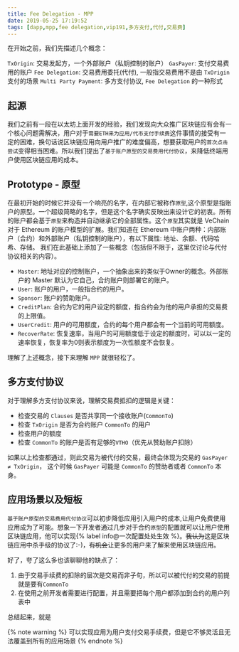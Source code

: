 ```yaml
---
title: Fee Delegation - MPP
date: 2019-05-25 17:19:52
tags: [dapp,mpp,fee delegation,vip191,多方支付,代付,交易费]
---
```


在开始之前，我们先描述几个概念：

`TxOrigin`: 交易发起方，一个外部账户（私钥控制的账户）
`GasPayer`: 支付交易费用的账户
`Fee Delegation`: 交易费用委托(代付), 一般指交易费用不是由 `TxOrigin` 支付的场景
`Multi Party Payment`: 多方支付协议, `Fee Delegation` 的一种形式

## 起源

我们之前有一段在以太坊上面开发的经验，我们发现向大众推广区块链应有会有一个核心问题需解决，用户对于`需要ETH来为应用/代币支付手续费`这件事情的接受有一定的困难，换句话说区块链应用向用户推广的难度偏高，想要获取用户的`首次点击尝试`变得相当困难。所以我们提出了`基于账户原型的交易费用代付协议`，来降低终端用户使用区块链应用的成本。

<!-- more -->

## Prototype - 原型

在最初开始的时候它并没有一个响亮的名字，在内部它被称作`原型`,这个原型是指账户的原型。一个超级简略的名字，但是这个名字确实反映出来设计它的初衷。所有的账户都会基于`原型`来构造并自动继承它的全部属性。这个`原型`其实就是 VeChain 对于 Ethereum 的账户模型的扩展。我们知道在 Ethereum 中账户两种：内部账户（合约）和外部账户（私钥控制的账户），有以下属性: 地址、余额、代码哈希、存储。 我们在此基础上添加了一些概念（包括但不限于，这里仅讨论与代付协议相关的内容）。

+ `Master`: 地址对应的控制账户，一个抽象出来的类似于Owner的概念。外部账户的 Master 默认为它自己，合约账户则部署它的账户。
+ `User`: 账户的用户，一般指合约的用户。
+ `Sponsor`: 账户的赞助账户。
+ `CreditPlan`: 合约为它的用户设定的额度，指合约会为他的用户承担的交易费的上限值。
+ `UserCredit`: 用户的可用额度，合约的每个用户都会有一个当前的可用额度。
+ `RecoverRate`: 恢复速率，当用户的可用额度低于设定的额度时，可以以一定的速率恢复，恢复率为0则表示额度为一次性额度不会恢复。

理解了上述概念，接下来理解 `MPP` 就很轻松了。

## 多方支付协议

对于理解多方支付协议来说，理解交易费抵扣的逻辑是关键：

+ 检查交易的 `Clauses` 是否共享同一个接收账户(`CommonTo`)
+ 检查 `TxOrigin` 是否为合约账户 `CommonTo` 的用户
+ 检查用户的额度
+ 检查 `CommonTo` 的账户是否有足够的`VTHO`（优先从赞助账户扣除）

如果以上检查都通过，则此交易为被代付的交易，最终会体现为交易的 `GasPayer ≠ TxOrigin`， 这个时候 `GasPayer` 可能是 `CommonTo` 的赞助者或者 `CommonTo` 本身。

## 应用场景以及短板

`基于账户原型的交易费用代付协议`可以初步降低应用引入用户的成本,让用户免费使用应用成为了可能。想象一下开发者通过几步对于合约`原型`的配置就可以让用户使用区块链应用，他可以实现{% label info@一次配置处处生效 %}。~~我认为~~这是区块链应用中杀手级的协议了:-)，~~有机会~~让更多的用户来了解来使用区块链应用。

好了，夸了这么多也该聊聊他的缺点了：

1. 由于交易手续费的扣除的层次是交易而非子句，所以可以被代付的交易的前提就是要有`CommonTo`
2. 在使用之前开发者需要进行配置，并且需要把每个用户都添加到合约的用户列表中

总结起来，就是

{% note warning %}
可以实现应用为用户支付交易手续费，但是它不够灵活且无法覆盖到所有的应用场景
{% endnote %}

